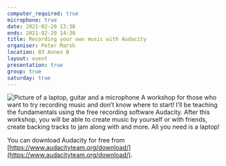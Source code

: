 ```yaml
---
computer_required: true
microphone: true
date: 2021-02-20 13:30
ends: 2021-02-20 14:30
title: Recording your own music with Audacity
organiser: Peter Marsh
location: 03 Annex B
layout: event
presentation: true
group: true
saturday: true
---
```

![Picture of a laptop, guitar and a microphone]({{site.baseurl}}/assets/event_audacity.jpg)
A workshop for those who want to try recording music and don’t know where to start! I’ll be teaching the fundamentals using the free recording software Audacity. After this workshop, you will be able to create music by yourself or with friends, create backing tracks to jam along with and more. All you need is a laptop! 

You can download Audacity for free from [https://www.audacityteam.org/download/](https://www.audacityteam.org/download/).


